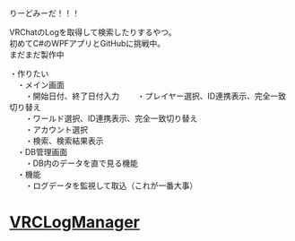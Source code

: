 りーどみーだ！！！

VRChatのLogを取得して検索したりするやつ。  
初めてC#のWPFアプリとGitHubに挑戦中。  
まだまだ製作中  

・作りたい  
　・メイン画面  
　　・開始日付、終了日付入力 
　　・プレイヤー選択、ID連携表示、完全一致切り替え  
　　・ワールド選択、ID連携表示、完全一致切り替え  
　　・アカウント選択  
　　・検索、検索結果表示   
　・DB管理画面  
　　・DB内のデータを直で見る機能  
　・機能  
　　・ログデータを監視して取込（これが一番大事）  

# [VRCLogManager](https://github.com/kumakki/VRCLogManager)
